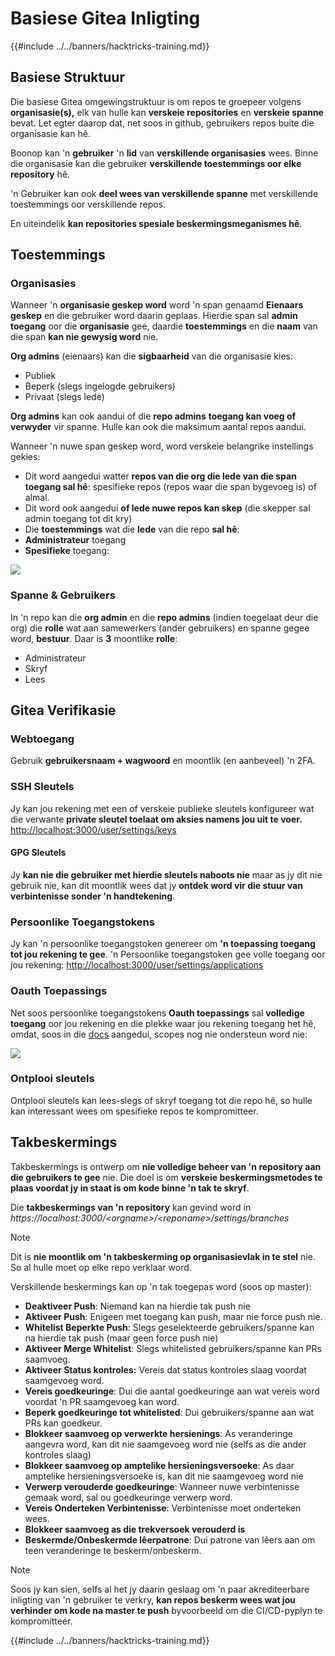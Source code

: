 # Basiese Gitea Inligting

{{#include ../../banners/hacktricks-training.md}}

## Basiese Struktuur

Die basiese Gitea omgewingstruktuur is om repos te groepeer volgens **organisasie(s),** elk van hulle kan **verskeie repositories** en **verskeie spanne** bevat. Let egter daarop dat, net soos in github, gebruikers repos buite die organisasie kan hê.

Boonop kan 'n **gebruiker** 'n **lid** van **verskillende organisasies** wees. Binne die organisasie kan die gebruiker **verskillende toestemmings oor elke repository** hê.

'n Gebruiker kan ook **deel wees van verskillende spanne** met verskillende toestemmings oor verskillende repos.

En uiteindelik **kan repositories spesiale beskermingsmeganismes hê**.

## Toestemmings

### Organisasies

Wanneer 'n **organisasie geskep word** word 'n span genaamd **Eienaars** **geskep** en die gebruiker word daarin geplaas. Hierdie span sal **admin toegang** oor die **organisasie** gee, daardie **toestemmings** en die **naam** van die span **kan nie gewysig word** nie.

**Org admins** (eienaars) kan die **sigbaarheid** van die organisasie kies:

- Publiek
- Beperk (slegs ingelogde gebruikers)
- Privaat (slegs lede)

**Org admins** kan ook aandui of die **repo admins** **toegang kan voeg of verwyder** vir spanne. Hulle kan ook die maksimum aantal repos aandui.

Wanneer 'n nuwe span geskep word, word verskeie belangrike instellings gekies:

- Dit word aangedui watter **repos van die org die lede van die span toegang sal hê**: spesifieke repos (repos waar die span bygevoeg is) of almal.
- Dit word ook aangedui **of lede nuwe repos kan skep** (die skepper sal admin toegang tot dit kry)
- Die **toestemmings** wat die **lede** van die repo **sal hê**:
- **Administrateur** toegang
- **Spesifieke** toegang:

![](<../../images/image (118).png>)

### Spanne & Gebruikers

In 'n repo kan die **org admin** en die **repo admins** (indien toegelaat deur die org) die **rolle** wat aan samewerkers (ander gebruikers) en spanne gegee word, **bestuur**. Daar is **3** moontlike **rolle**:

- Administrateur
- Skryf
- Lees

## Gitea Verifikasie

### Webtoegang

Gebruik **gebruikersnaam + wagwoord** en moontlik (en aanbeveel) 'n 2FA.

### **SSH Sleutels**

Jy kan jou rekening met een of verskeie publieke sleutels konfigureer wat die verwante **private sleutel toelaat om aksies namens jou uit te voer.** [http://localhost:3000/user/settings/keys](http://localhost:3000/user/settings/keys)

#### **GPG Sleutels**

Jy **kan nie die gebruiker met hierdie sleutels naboots nie** maar as jy dit nie gebruik nie, kan dit moontlik wees dat jy **ontdek word vir die stuur van verbintenisse sonder 'n handtekening**.

### **Persoonlike Toegangstokens**

Jy kan 'n persoonlike toegangstoken genereer om **'n toepassing toegang tot jou rekening te gee**. 'n Persoonlike toegangstoken gee volle toegang oor jou rekening: [http://localhost:3000/user/settings/applications](http://localhost:3000/user/settings/applications)

### Oauth Toepassings

Net soos persoonlike toegangstokens **Oauth toepassings** sal **volledige toegang** oor jou rekening en die plekke waar jou rekening toegang het hê, omdat, soos in die [docs](https://docs.gitea.io/en-us/oauth2-provider/#scopes) aangedui, scopes nog nie ondersteun word nie:

![](<../../images/image (194).png>)

### Ontplooi sleutels

Ontplooi sleutels kan lees-slegs of skryf toegang tot die repo hê, so hulle kan interessant wees om spesifieke repos te kompromitteer.

## Takbeskermings

Takbeskermings is ontwerp om **nie volledige beheer van 'n repository aan die gebruikers te gee** nie. Die doel is om **verskeie beskermingsmetodes te plaas voordat jy in staat is om kode binne 'n tak te skryf**.

Die **takbeskermings van 'n repository** kan gevind word in _https://localhost:3000/\<orgname>/\<reponame>/settings/branches_

> [!NOTE]
> Dit is **nie moontlik om 'n takbeskerming op organisasievlak in te stel** nie. So al hulle moet op elke repo verklaar word.

Verskillende beskermings kan op 'n tak toegepas word (soos op master):

- **Deaktiveer Push**: Niemand kan na hierdie tak push nie
- **Aktiveer Push**: Enigeen met toegang kan push, maar nie force push nie.
- **Whitelist Beperkte Push**: Slegs geselekteerde gebruikers/spanne kan na hierdie tak push (maar geen force push nie)
- **Aktiveer Merge Whitelist**: Slegs whitelisted gebruikers/spanne kan PRs saamvoeg.
- **Aktiveer Status kontroles:** Vereis dat status kontroles slaag voordat saamgevoeg word.
- **Vereis goedkeuringe**: Dui die aantal goedkeuringe aan wat vereis word voordat 'n PR saamgevoeg kan word.
- **Beperk goedkeuringe tot whitelisted**: Dui gebruikers/spanne aan wat PRs kan goedkeur.
- **Blokkeer saamvoeg op verwerkte hersienings**: As veranderinge aangevra word, kan dit nie saamgevoeg word nie (selfs as die ander kontroles slaag)
- **Blokkeer saamvoeg op amptelike hersieningsversoeke**: As daar amptelike hersieningsversoeke is, kan dit nie saamgevoeg word nie
- **Verwerp verouderde goedkeuringe**: Wanneer nuwe verbintenisse gemaak word, sal ou goedkeuringe verwerp word.
- **Vereis Onderteken Verbintenisse**: Verbintenisse moet onderteken wees.
- **Blokkeer saamvoeg as die trekversoek verouderd is**
- **Beskermde/Onbeskermde lêerpatrone**: Dui patrone van lêers aan om teen veranderinge te beskerm/onbeskerm.

> [!NOTE]
> Soos jy kan sien, selfs al het jy daarin geslaag om 'n paar akrediteerbare inligting van 'n gebruiker te verkry, **kan repos beskerm wees wat jou verhinder om kode na master te push** byvoorbeeld om die CI/CD-pyplyn te kompromitteer.

{{#include ../../banners/hacktricks-training.md}}
